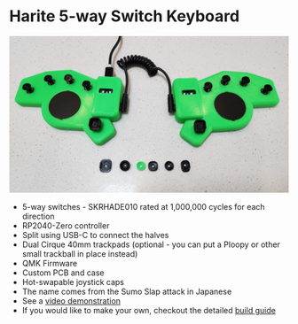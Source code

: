 # Harite 5-way Switch Keyboard

![Harite](images/harite.jpg)

- 5-way switches - SKRHADE010 rated at 1,000,000 cycles for each direction
- RP2040-Zero controller
- Split using USB-C to connect the halves
- Dual Cirque 40mm trackpads (optional - you can put a Ploopy or other small trackball in place instead)
- QMK Firmware
- Custom PCB and case
- Hot-swapable joystick caps
- The name comes from the Sumo Slap attack in Japanese
- See a [video demonstration](https://youtu.be/vVsztPqckJc)
- If you would like to make your own, checkout the detailed [build guide](build.md)
